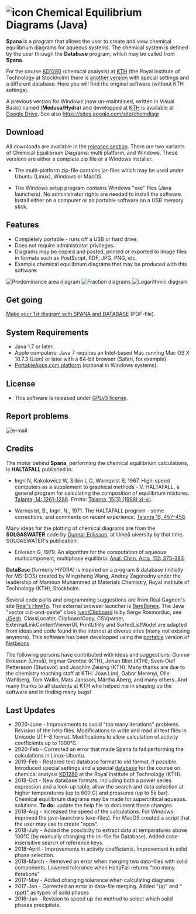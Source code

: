 #   ![icon](Spana.png) Chemical Equilibrium Diagrams (Java)

**Spana** is a program that allows the user to create and view chemical equilibrium diagrams for aqueous systems. The chemical system is defined by the user through the **Database** program, which may be called from **Spana**.

For the course [KD1280][27] (chemical analysis) at [KTH][28] (the Royal Institute of Technology at Stockholm) there is [another version][30] with special settings and a different database. Here you will find the original software (without KTH settings).

A previous version for Windows (now un-maintained, written in Visual Basic) named (**Medusa/Hydra**) and developped at [KTH][1] is available at [Google Drive][31].  See also https://sites.google.com/site/chemdiagr


## Download
All downloads are available in the [releases section][2]. There are two variants of Chemical Equilibrium Diagrams: multi platform, and Windows. These versions are either a complete zip file or a Windows installer.

- The multi-platform zip-file contains jar-files which may be used under Ubuntu (Linux), Windows or MacOS.

- The Windows setup program contains Windows "exe" files (Java launchers). No administrator rights are needed to install the software. Install either on a computer or as portable software on a USB memory stick.


## Features
* Completely portable - runs off a USB or hard drive.
* Does not require administrator privileges.
* Diagrams may be copied and pasted, printed or exported to image files in formats such as PostScript, PDF, JPG, PNG, etc.
* Example chemical equilibrium diagrams that may be produced with this software:

![Predominance area diagram](Predom.png) ![Fraction diagrams](Fraction.png) ![Logarithmic diagram](Logarithmic.png)


## Get going

[Make your 1st diagram with SPANA and DATABASE][3] (PDF-file).


## System Requirements

* Java 1.7 or later.
* Apple computers: Java 7 requires an Intel-based Mac running Mac OS X 10.7.3 (Lion) or later with a 64-bit browser (Safari, for example).
* [PortableApps.com platform][4] (optional in Windows systems).


## License

* This software is released under [GPLv3 license][5].


## Report problems

![e-mail](e-mail.png)


## Credits

The motor behind **Spana**, performing the chemical equilibrium calculations, is **HALTAFALL** published in:

- Ingri N, Kakolowicz W, Sillén L G, Warnqvist B, 1967. High-speed computers as a supplement to graphical methods - V. HALTAFALL, a general program for calculating the composition of equilibrium mixtures. [Talanta, 14: 1261-1286][10]. _Errata:_ [Talanta, 15(3) (1968) xi-xii][11].

- Warnqvist, B., Ingri, N., 1971. The HALTAFALL program - some corrections, and comments on recent experience. [Talanta 18, 457–458][12].

Many ideas for the plotting of chemical diagrams are from the **SOLGASWATER** code by [Gunnar Eriksson][13], at Umeå uiversity by that time. SOLGASWATER's publication:

* Eriksson G, 1979. An algorithm for the computation of aqueous multicomponent, multiphase equilibria. [Anal. Chim. Acta, 112: 375-383][14].

**DataBase** (formerly HYDRA) is inspired on a
program & database (initially for MS-DOS) created by Mingsheng Wang, Andrey Zagorodny under the leadership of Mamoun Muhammed at Materials Chemistry, Royal Institute of Technology (KTH), Stockholm.

Several code parts and programming suggestions are from Réal Gagnon's site [Real's HowTo][20]. The external browser launcher is [BareBones][21]. The Java "vector cut-and-paste" class [jvectClipboard][22] is by Serge Rosmorduc, see [JSesh][23]. ClassLocator, ClipboardCopy, CSVparser,  ExternalLinkContentViewerUI, PrintUtility and SortedListModel are adapted from ideas and code found in the internet at diverse sites (many not existing anymore). This software has been developped using the [portable][24] version of [Netbeans][25].

The following persons have contributed with ideas and suggestions: Gunnar Eriksson (Umeå), Ingmar Grenthe (KTH),
Johan Blixt (KTH), Sven-Olof Pettersson (Studsvik) and
Joachim Zeising (KTH). Many thanks are due to the chemistry teaching staff at KTH: Joan Lind, Gabor Merenyi, Olle Wahlberg, Tom Wallin, Mats Jansson, Märtha Åberg, and many others. And many thanks to all students at KTH who helped me in shaping up the software and in finding many bugs!


## Last Updates
- 2020-June - Improvements to avoid "too many iterations" problems. Revision of the help files. Modifications to write and read all text files in Unicode UTF-8 format. Modifications to allow calculation of activity coefficients up to 1000°C.
- 2020-Feb - Corrected an error that made Spana to fail performing the calculations in Linux-Ubuntu.
- 2019-Feb - Restored text database format to old format, if possible. Introduced special settings and a special [database][26] for the course on chemical analysis [KD1280][27] at the Royal Institute of Technology (KTH).
- 2018-Oct - New database formats, including both a power series expression and a look-up table, allow the search and data selection at higher temperatures (up to 600 C) and pressures (up to 5k bar). Chemical equilibrium diagrams may be made for supercritical aqueous. solutions. **To do:** update the help file to document these changes.
- 2018-Aug - Increased the speed of the calculations. For Windows: improved the java-launchers (exe-files). For MacOS created a script that the user may use to create "apps".
- 2018-July - Added the possibility to extract data at temperatures above 100°C (by manually changing the ini-file for Database). Added case-insensitive search of reference keys.
- 2018-April - Improvements in activity coefficients. Improvement in solid phase selection.
- 2018-March - Removed an error when merging two data-files with solid components. Lowered tolerance when HaltaFall returns "too many iterations"
- 2017-May - Added changing tolerance when calculating diagrams
- 2017-Jan - Corrected an error in data-file merging. Added "(a)" and "(ppt)" as types of solid phases
- 2016-Jan - Revision to speed up the method to select which solid phases precipitate.


 [1]: https://www.kth.se/che/medusa/
 [2]: https://github.com/ignasi-p/eq-diagr/releases/latest
 [3]: https://github.com/ignasi-p/eq-diagr/blob/master/Make_1st_diagram.pdf
 [4]: http://portableapps.com
 [5]: https://sv.wikipedia.org/wiki/GNU_General_Public_License

 [10]: https://doi.org/10.1016/0039-9140(67)80203-0
 [11]: https://doi.org/10.1016/0039-9140(68)80071-2
 [12]: https://doi.org/10.1016/0039-9140(71)80069-3
 [13]: https://www.hanser-elibrary.com/doi/pdf/10.3139/146.070904
 [14]: https://doi.org/10.1016/S0003-2670(01)85035-2

[20]: http://www.rgagnon.com/howto.html
[21]: http://centerkey.com/java/browser
[22]: http://comp.qenherkhopeshef.org/jvectCutAndPaste
[23]: https://sourceforge.net/projects/jsesh/
[24]: https://github.com/garethflowers/netbeans-portable
[25]: https://netbeans.org/
[26]: https://github.com/ignasi-p/eq-diagr-kth/releases/latest
[27]: https://www.kth.se/student/kurser/kurs/KD1280
[28]: https://www.kth.se/che
[29]: https://github.com/ignasi-p/eq-diagr
[30]: https://github.com/ignasi-p/eq-diagr-kth
[31]: https://drive.google.com/drive/folders/0B8R04krPU1H_fnZlRDFLaFIwYUtGYXV2aEhqb0VvYWl3Q2FfczdFajNRNW1wOEkwbDFYUWc?resourcekey=0-0C1SdnErxCYscSy8nzPYUw&usp=sharing
